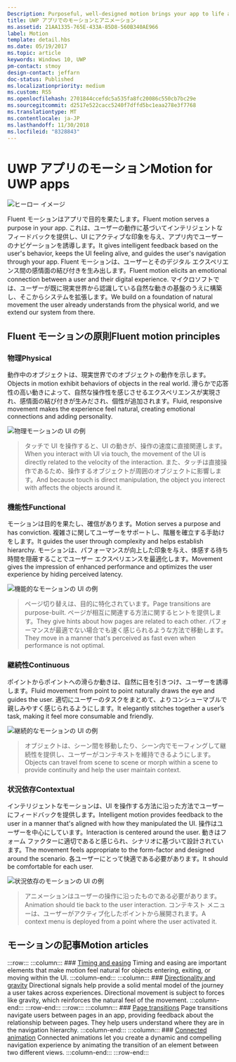 ```yaml
---
Description: Purposeful, well-designed motion brings your app to life and makes the experience feel crafted and polished. Help users understand context changes, and tie experiences together with visual transitions.
title: UWP アプリでのモーションとアニメーション
ms.assetid: 21AA1335-765E-433A-85D8-560B340AE966
label: Motion
template: detail.hbs
ms.date: 05/19/2017
ms.topic: article
keywords: Windows 10, UWP
pm-contact: stmoy
design-contact: jeffarn
doc-status: Published
ms.localizationpriority: medium
ms.custom: RS5
ms.openlocfilehash: 2701844ccefdc5a535fa8fc20086c550cb7bc29e
ms.sourcegitcommit: d2517e522cacc5240f7dffd5bc1eaa278e3f7768
ms.translationtype: MT
ms.contentlocale: ja-JP
ms.lasthandoff: 11/30/2018
ms.locfileid: "8328843"
---
```

# <a name="motion-for-uwp-apps"></a><span data-ttu-id="4d801-103">UWP アプリのモーション</span><span class="sxs-lookup"><span data-stu-id="4d801-103">Motion for UWP apps</span></span>

![ヒーロー イメージ](images/header-motion2.svg)

<span data-ttu-id="4d801-105">Fluent モーションはアプリで目的を果たします。</span><span class="sxs-lookup"><span data-stu-id="4d801-105">Fluent motion serves a purpose in your app.</span></span> <span data-ttu-id="4d801-106">これは、ユーザーの動作に基づいてインテリジェントなフィードバックを提供し、UI にアクティブな印象を与え、アプリ内でユーザーのナビゲーションを誘導します。</span><span class="sxs-lookup"><span data-stu-id="4d801-106">It gives intelligent feedback based on the user's behavior, keeps the UI feeling alive, and guides the user's navigation through your app.</span></span> <span data-ttu-id="4d801-107">Fluent モーションは、ユーザーとそのデジタル エクスペリエンス間の感情面の結び付きを生み出します。</span><span class="sxs-lookup"><span data-stu-id="4d801-107">Fluent motion elicits an emotional connection between a user and their digital experience.</span></span> <span data-ttu-id="4d801-108">マイクロソフトでは、ユーザーが既に現実世界から認識している自然な動きの基盤のうえに構築し、そこからシステムを拡張します。</span><span class="sxs-lookup"><span data-stu-id="4d801-108">We build on a foundation of natural movement the user already understands from the physical world, and we extend our system from there.</span></span>

## <a name="fluent-motion-principles"></a><span data-ttu-id="4d801-109">Fluent モーションの原則</span><span class="sxs-lookup"><span data-stu-id="4d801-109">Fluent motion principles</span></span>

### <a name="physical"></a><span data-ttu-id="4d801-110">物理</span><span class="sxs-lookup"><span data-stu-id="4d801-110">Physical</span></span>

<span data-ttu-id="4d801-111">動作中のオブジェクトは、現実世界でのオブジェクトの動作を示します。</span><span class="sxs-lookup"><span data-stu-id="4d801-111">Objects in motion exhibit behaviors of objects in the real world.</span></span> <span data-ttu-id="4d801-112">滑らかで応答性の高い動きによって、自然な操作性を感じさせるエクスペリエンスが実現され、感情面の結び付きが生みだされ、個性が追加されます。</span><span class="sxs-lookup"><span data-stu-id="4d801-112">Fluid, responsive movement makes the experience feel natural, creating emotional connections and adding personality.</span></span>

![物理モーションの UI の例](images/Physical.gif)
> <span data-ttu-id="4d801-114">タッチで UI を操作すると、UI の動きが、操作の速度に直接関連します。</span><span class="sxs-lookup"><span data-stu-id="4d801-114">When you interact with UI via touch, the movement of the UI is directly related to the velocity of the interaction.</span></span> <span data-ttu-id="4d801-115">また、タッチは直接操作であるため、操作するオブジェクトが周囲のオブジェクトに影響します。</span><span class="sxs-lookup"><span data-stu-id="4d801-115">And because touch is direct manipulation, the object you interect with affects the objects around it.</span></span>

### <a name="functional"></a><span data-ttu-id="4d801-116">機能性</span><span class="sxs-lookup"><span data-stu-id="4d801-116">Functional</span></span>

<span data-ttu-id="4d801-117">モーションは目的を果たし、確信があります。</span><span class="sxs-lookup"><span data-stu-id="4d801-117">Motion serves a purpose and has conviction.</span></span> <span data-ttu-id="4d801-118">複雑さに関してユーザーをサポートし、階層を確立する手助けをします。</span><span class="sxs-lookup"><span data-stu-id="4d801-118">It guides the user through complexity and helps establish hierarchy.</span></span> <span data-ttu-id="4d801-119">モーションは、パフォーマンスが向上した印象を与え、体感する待ち時間を隠蔽することでユーザー エクスペリエンスを最適化します。</span><span class="sxs-lookup"><span data-stu-id="4d801-119">Movement gives the impression of enhanced performance and optimizes the user experience by hiding perceived latency.</span></span>

![機能的なモーションの UI の例](images/functional.gif)
> <span data-ttu-id="4d801-121">ページ切り替えは、目的に特化されています。</span><span class="sxs-lookup"><span data-stu-id="4d801-121">Page transitions are purpose-built.</span></span> <span data-ttu-id="4d801-122">ページが相互に関連する方法に関するヒントを提供します。</span><span class="sxs-lookup"><span data-stu-id="4d801-122">They give hints about how pages are related to each other.</span></span> <span data-ttu-id="4d801-123">パフォーマンスが最適でない場合でも速く感じられるような方法で移動します。</span><span class="sxs-lookup"><span data-stu-id="4d801-123">They move in a manner that's perceived as fast even when performance is not optimal.</span></span>

### <a name="continuous"></a><span data-ttu-id="4d801-124">継続性</span><span class="sxs-lookup"><span data-stu-id="4d801-124">Continuous</span></span>

<span data-ttu-id="4d801-125">ポイントからポイントへの滑らか動きは、自然に目を引きつけ、ユーザーを誘導します。</span><span class="sxs-lookup"><span data-stu-id="4d801-125">Fluid movement from point to point naturally draws the eye and guides the user.</span></span> <span data-ttu-id="4d801-126">適切にユーザーのタスクをまとめて、よりコンシューマブルで親しみやすく感じられるようにします。</span><span class="sxs-lookup"><span data-stu-id="4d801-126">It elegantly stitches together a user’s task, making it feel more consumable and friendly.</span></span>

![継続的なモーションの UI の例](images/continuous3.gif)
> <span data-ttu-id="4d801-128">オブジェクトは、シーン間を移動したり、シーン内でモーフィングして継続性を提供し、ユーザーがコンテキストを維持できるようにします。</span><span class="sxs-lookup"><span data-stu-id="4d801-128">Objects can travel from scene to scene or morph within a scene to provide continuity and help the user maintain context.</span></span>

### <a name="contextual"></a><span data-ttu-id="4d801-129">状況依存</span><span class="sxs-lookup"><span data-stu-id="4d801-129">Contextual</span></span>

<span data-ttu-id="4d801-130">インテリジェントなモーションは、UI を操作する方法に沿った方法でユーザーにフィードバックを提供します。</span><span class="sxs-lookup"><span data-stu-id="4d801-130">Intelligent motion provides feedback to the user in a manner that's aligned with how they manipulated the UI.</span></span> <span data-ttu-id="4d801-131">操作はユーザーを中心にしています。</span><span class="sxs-lookup"><span data-stu-id="4d801-131">Interaction is centered around the user.</span></span> <span data-ttu-id="4d801-132">動きはフォーム ファクターに適切であると感じられ、シナリオに基づいて設計されています。</span><span class="sxs-lookup"><span data-stu-id="4d801-132">The movement feels appropriate to the form-factor and designed around the scenario.</span></span> <span data-ttu-id="4d801-133">各ユーザーにとって快適である必要があります。</span><span class="sxs-lookup"><span data-stu-id="4d801-133">It should be comfortable for each user.</span></span>

![状況依存のモーションの UI の例](images/Contextual.gif)
> <span data-ttu-id="4d801-135">アニメーションはユーザーの操作に沿ったものである必要があります。</span><span class="sxs-lookup"><span data-stu-id="4d801-135">Animation should tie back to the user interaction.</span></span> <span data-ttu-id="4d801-136">コンテキスト メニューは、ユーザーがアクティブ化したポイントから展開されます。</span><span class="sxs-lookup"><span data-stu-id="4d801-136">A context menu is deployed from a point where the user activated it.</span></span> 

## <a name="motion-articles"></a><span data-ttu-id="4d801-137">モーションの記事</span><span class="sxs-lookup"><span data-stu-id="4d801-137">Motion articles</span></span>

:::row:::
    :::column:::
        ### [Timing and easing](timing-and-easing.md)
        Timing and easing are important elements that make motion feel natural for objects entering, exiting, or moving within the UI.
    :::column-end:::
    :::column:::
        ### [Directionality and gravity](directionality-and-gravity.md)
        Directional signals help provide a solid mental model of the journey a user takes across experiences. Directional movement is subject to forces like gravity, which reinforces the natural feel of the movement.
    :::column-end:::
:::row-end:::
:::row:::
    :::column:::
        ### [Page transitions](page-transitions.md)
        Page transitions navigate users between pages in an app, providing feedback about the relationship between pages. They help users understand where they are in the navigation hierarchy.
    :::column-end:::
    :::column:::
        ### [Connected animation](connected-animation.md)
        Connected animations let you create a dynamic and compelling navigation experience by animating the transition of an element between two different views.
    :::column-end:::
:::row-end:::
